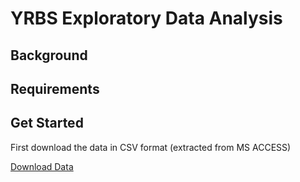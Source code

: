 # YRBS Exploratory Data Analysis

## Background

## Requirements

## Get Started

First download the data in CSV format (extracted from MS ACCESS)

[Download Data](https://rhel8.test/cdc_origin_data_2022-09-07.tar.gz)
